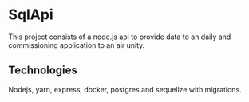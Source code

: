 # SqlApi
This project consists of a node.js api to provide data to an daily and commissioning application to an air unity.

## Technologies

Nodejs, yarn, express, docker, postgres and sequelize with migrations. 
